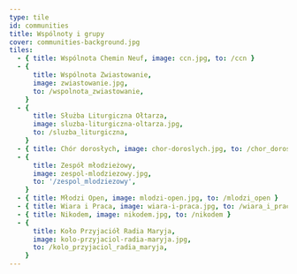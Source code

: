 ```yaml
---
type: tile
id: communities
title: Wspólnoty i grupy
cover: communities-background.jpg
tiles:
  - { title: Wspólnota Chemin Neuf, image: ccn.jpg, to: /ccn }
  - {
      title: Wspólnota Zwiastowanie,
      image: zwiastowanie.jpg,
      to: /wspolnota_zwiastowanie,
    }
  - {
      title: Służba Liturgiczna Ołtarza,
      image: sluzba-liturgiczna-oltarza.jpg,
      to: /sluzba_liturgiczna,
    }
  - { title: Chór dorosłych, image: chor-doroslych.jpg, to: /chor_doroslych }
  - {
      title: Zespół młodzieżowy,
      image: zespol-mlodziezowy.jpg,
      to: '/zespol_mlodziezowy',
    }
  - { title: Młodzi Open, image: mlodzi-open.jpg, to: /mlodzi_open }
  - { title: Wiara i Praca, image: wiara-i-praca.jpg, to: /wiara_i_praca }
  - { title: Nikodem, image: nikodem.jpg, to: /nikodem }
  - {
      title: Koło Przyjaciół Radia Maryja,
      image: kolo-przyjaciol-radia-maryja.jpg,
      to: /kolo_przyjaciol_radia_maryja,
    }
---
```

